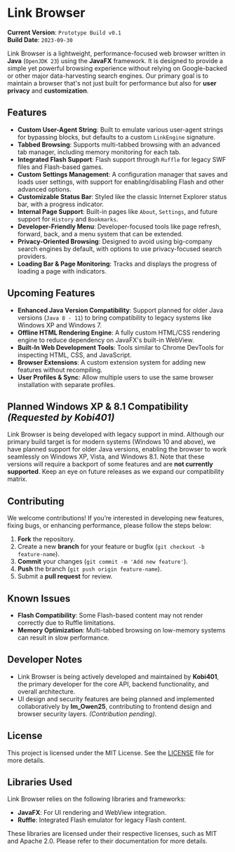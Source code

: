 
# **Link Browser**

**Current Version**: `Prototype Build v0.1`  
**Build Date**: `2023-09-30`

Link Browser is a lightweight, performance-focused web browser written in **Java** (`OpenJDK 23`) using the **JavaFX** framework. It is designed to provide a simple yet powerful browsing experience without relying on Google-backed or other major data-harvesting search engines. Our primary goal is to maintain a browser that's not just built for performance but also for **user privacy** and **customization**.

## **Features**
- **Custom User-Agent String**: Built to emulate various user-agent strings for bypassing blocks, but defaults to a custom `LinkEngine` signature.
- **Tabbed Browsing**: Supports multi-tabbed browsing with an advanced tab manager, including memory monitoring for each tab.
- **Integrated Flash Support**: Flash support through `Ruffle` for legacy SWF files and Flash-based games.
- **Custom Settings Management**: A configuration manager that saves and loads user settings, with support for enabling/disabling Flash and other advanced options.
- **Customizable Status Bar**: Styled like the classic Internet Explorer status bar, with a progress indicator.
- **Internal Page Support**: Built-in pages like `About`, `Settings`, and future support for `History` and `Bookmarks`.
- **Developer-Friendly Menu**: Developer-focused tools like page refresh, forward, back, and a menu system that can be extended.
- **Privacy-Oriented Browsing**: Designed to avoid using big-company search engines by default, with options to use privacy-focused search providers.
- **Loading Bar & Page Monitoring**: Tracks and displays the progress of loading a page with indicators.

## **Upcoming Features**
- **Enhanced Java Version Compatibility**: Support planned for older Java versions (`Java 8 - 11`) to bring compatibility to legacy systems like Windows XP and Windows 7.
- **Offline HTML Rendering Engine**: A fully custom HTML/CSS rendering engine to reduce dependency on JavaFX's built-in WebView.
- **Built-In Web Development Tools**: Tools similar to Chrome DevTools for inspecting HTML, CSS, and JavaScript.
- **Browser Extensions**: A custom extension system for adding new features without recompiling.
- **User Profiles & Sync**: Allow multiple users to use the same browser installation with separate profiles.

## **Planned Windows XP & 8.1 Compatibility** *(Requested by Kobi401)*
Link Browser is being developed with legacy support in mind. Although our primary build target is for modern systems (Windows 10 and above), we have planned support for older Java versions, enabling the browser to work seamlessly on Windows XP, Vista, and Windows 8.1. Note that these versions will require a backport of some features and are **not currently supported**. Keep an eye on future releases as we expand our compatibility matrix.

## **Contributing**
We welcome contributions! If you’re interested in developing new features, fixing bugs, or enhancing performance, please follow the steps below:

1. **Fork** the repository.
2. Create a new **branch** for your feature or bugfix (`git checkout -b feature-name`).
3. **Commit** your changes (`git commit -m 'Add new feature'`).
4. **Push** the branch (`git push origin feature-name`).
5. Submit a **pull request** for review.

## **Known Issues**
- **Flash Compatibility**: Some Flash-based content may not render correctly due to Ruffle limitations.
- **Memory Optimization**: Multi-tabbed browsing on low-memory systems can result in slow performance.
  
## **Developer Notes**
- Link Browser is being actively developed and maintained by **Kobi401**, the primary developer for the core API, backend functionality, and overall architecture.
- UI design and security features are being planned and implemented collaboratively by **Im_Owen25**, contributing to frontend design and browser security layers. *(Contribution pending)*.

## **License**
This project is licensed under the MIT License. See the [LICENSE](./LICENSE) file for more details.

## **Libraries Used**
Link Browser relies on the following libraries and frameworks:

- **JavaFX**: For UI rendering and WebView integration.
- **Ruffle**: Integrated Flash emulator for legacy Flash content.

These libraries are licensed under their respective licenses, such as MIT and Apache 2.0. Please refer to their documentation for more details.

